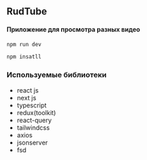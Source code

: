 ## RudTube
#### Приложение для просмотра разных видео

```bash
npm run dev
```

```bash
npm insatll
```

### Используемые библиотеки
- react js
- next js
- typescript
- redux(toolkit)
- react-query
- tailwindcss
- axios
- jsonserver
- fsd 

